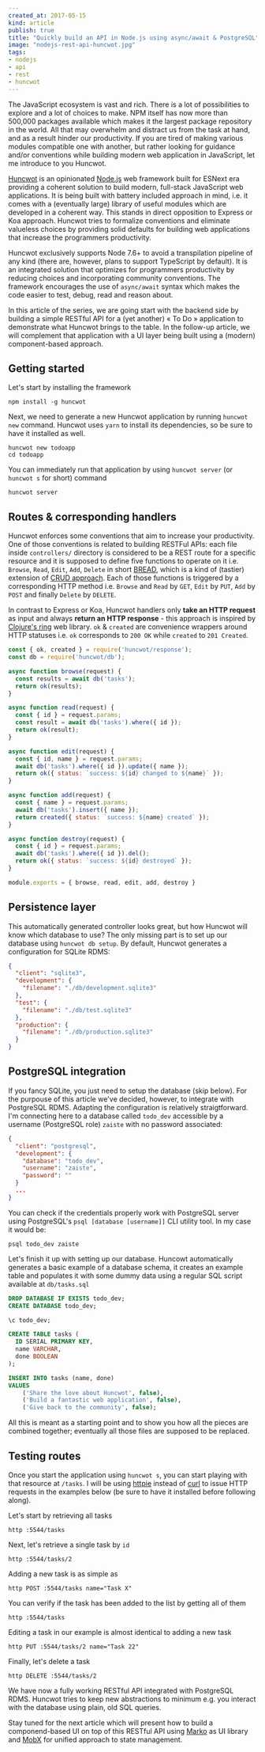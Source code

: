 ```yaml
---
created_at: 2017-05-15 
kind: article
publish: true
title: "Quickly build an API in Node.js using async/await & PostgreSQL"
image: "nodejs-rest-api-huncwot.jpg"
tags:
- nodejs
- api
- rest 
- huncwot
---
```


The JavaScript ecosystem is vast and rich. There is a lot of possibilities to explore and a lot of choices to make. NPM itself has now more than 500,000 packages available which makes it the largest package repository in the world. All that may overwhelm and distract us from the task at hand, and as a result hinder our productivity. If you are tired of making various modules compatible one with another, but rather looking for guidance and/or conventions while building modern web application in JavaScript, let me introduce to you Huncwot.

[Huncwot](https://github.com/zaiste/huncwot) is an opinionated [Node.js](https://nodejs.org/en/) web framework built for ESNext era providing a coherent solution to build modern, full-stack JavaScript web applications. It is being built with battery included approach in mind, i.e. it comes with a (eventually large) library of useful modules which are developed in a coherent way. This stands in direct opposition to Express or Koa approach. Huncwot tries to formalize conventions and eliminate valueless choices by providing solid defaults for building web applications that increase the programmers productivity.

Huncwot exclusively supports Node 7.6+ to avoid a transpilation pipeline of any kind (there are, however, plans to support TypeScript by default). It is an integrated solution that optimizes for programmers productivity by reducing choices and incorporating community conventions. The framework encourages the use of `async/await` syntax which makes the code easier to test, debug, read and reason about. 

In this article of the series, we are going start with the backend side by building a simple RESTful API for a (yet another) « To Do » application to demonstrate what Huncwot brings to the table. In the follow-up article, we will complement that application with a UI layer being built using a (modern) component-based approach. 

## Getting started

Let's start by installing the framework

```
npm install -g huncwot
```

Next, we need to generate a new Huncwot application  by running `huncwot new` command. Huncwot uses `yarn` to install its dependencies, so be sure to have it installed as well.

```
huncwot new todoapp
cd todoapp
```

You can immediately run that application by using `huncwot server` (or `huncwot s` for short)  command

```
huncwot server
```

## Routes & corresponding handlers

Huncwot enforces some conventions that aim to increase your productivity. One of those conventions is related to building RESTFul APIs: each file inside `controllers/` directory is considered to be a REST route for a specific resource and it is supposed to define five functions to operate on it i.e. `Browse`, `Read`, `Edit`, `Add`, `Delete` in short [BREAD](http://paul-m-jones.com/archives/291), which is a kind of (tastier) extension of [CRUD approach](https://en.wikipedia.org/wiki/Create,_read,_update_and_delete). Each of those functions is triggered by a corresponding HTTP method i.e. `Browse` and `Read` by `GET`, `Edit` by `PUT`, `Add` by `POST` and finally `Delete` by `DELETE`.

In contrast to Express or Koa, Huncwot handlers only **take an HTTP request** as input and always **return an HTTP response** - this approach is inspired by [Clojure's ring](https://github.com/ring-clojure/ring) web library. `ok` & `created` are convenience wrappers around HTTP statuses i.e. `ok` corresponds to `200 OK` while `created` to `201 Created`.

```js
const { ok, created } = require('huncwot/response');
const db = require('huncwot/db');

async function browse(request) {
  const results = await db('tasks');
  return ok(results);
}

async function read(request) {
  const { id } = request.params;
  const result = await db('tasks').where({ id });
  return ok(result);
}

async function edit(request) {
  const { id, name } = request.params;
  await db('tasks').where({ id }).update({ name });
  return ok({ status: `success: ${id} changed to ${name}` });
}

async function add(request) {
  const { name } = request.params;
  await db('tasks').insert({ name });
  return created({ status: `success: ${name} created` });
}

async function destroy(request) {
  const { id } = request.params;
  await db('tasks').where({ id }).del();
  return ok({ status: `success: ${id} destroyed` });
}

module.exports = { browse, read, edit, add, destroy }
```

## Persistence layer

This automatically generated controller looks great, but how Huncwot will know which database to use? The only missing part is to set up our database using `huncwot db setup`. By default, Huncwot generates a configuration for SQLite RDMS:

```json
{
  "client": "sqlite3",
  "development": {
    "filename": "./db/development.sqlite3"
  },
  "test": {
    "filename": "./db/test.sqlite3"
  },
  "production": {
    "filename": "./db/production.sqlite3"
  }
}
```

## PostgreSQL integration

If you fancy SQLite, you just need to setup the database (skip below). For the purpouse of this article we've decided, however, to integrate with PostgreSQL RDMS. Adapting the configuration is relatively straigtforward. I'm connecting here to a database called `todo_dev` accessible by a username (PostgreSQL role) `zaiste` with no password associated:

```json
{
  "client": "postgresql",
  "development": {
    "database": "todo_dev",
    "username": "zaiste",
    "password": ""
  }
  ...
}
``` 

You can check if the credentials properly work with PostgreSQL server using PostgreSQL's `psql [database [username]]` CLI utility tool. In my case it would be:

```
psql todo_dev zaiste
```

Let's finish it up with setting up our database. Huncowt automatically generates a basic example of a database schema, it creates an example table and populates it with some dummy data using a regular SQL script available at `db/tasks.sql`

```sql
DROP DATABASE IF EXISTS todo_dev;
CREATE DATABASE todo_dev;

\c todo_dev;

CREATE TABLE tasks (
  ID SERIAL PRIMARY KEY,
  name VARCHAR,
  done BOOLEAN
);

INSERT INTO tasks (name, done)
VALUES
    ('Share the love about Huncwot', false),
    ('Build a fantastic web application', false),
    ('Give back to the community', false);
```

All this is meant as a starting point and to show you how all the pieces are combined together; eventually all those files are supposed to be replaced. 

## Testing routes

Once you start the application using `huncwot s`, you can start playing with that resource at `/tasks`. I will be using [httpie](https://httpie.org) instead of [curl](https://curl.haxx.se) to issue HTTP requests in the examples below (be sure to have it installed before following along).

Let's start by retrieving all tasks 

```
http :5544/tasks
```

Next, let's retrieve a single task by `id`

```
http :5544/tasks/2
```

Adding a new task is as simple as

```
http POST :5544/tasks name="Task X"
```

You can verify if the task has been added to the list by getting all of them

```
http :5544/tasks
```

Editing a task in our example is almost identical to adding a new task

```
http PUT :5544/tasks/2 name="Task 22"
```

Finally, let's delete a task

```
http DELETE :5544/tasks/2
```

We have now a fully working RESTful API integrated with PostgreSQL RDMS. Huncwot tries to keep new abstractions to minimum e.g. you interact with the database using plain, old SQL queries.

Stay tuned for the next article which will present how to build a componend-based UI on top of this RESTful API using [Marko](http://markojs.com/) as UI library and [MobX](https://mobx.js.org/) for unified approach to state management. 


